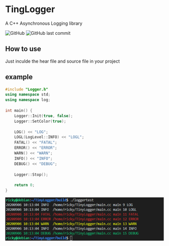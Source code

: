 # TingLogger
A C++ Asynchronous Logging library


![GitHub](https://img.shields.io/github/license/RickyWei/TinyLogger)
![GitHub last commit](https://img.shields.io/github/last-commit/RickyWei/TinyLogger)

## How to use

Just inculde the hear file and source file in your project

## example

```cpp
#include "Logger.h"
using namespace std;
using namespace log;

int main() {
    Logger::Init(true, false);
    Logger::SetColor(true);

    LOG() << "LOG";
    LOGL(LogLevel::INFO) << "LOGL";
    FATAL() << "FATAL";
    ERROR() << "ERROR";
    WARN() << "WARN";
    INFO() << "INFO";
    DEBUG() << "DEBUG";

    Logger::Stop();

    return 0;
}
```

![example](./example.jpg)

